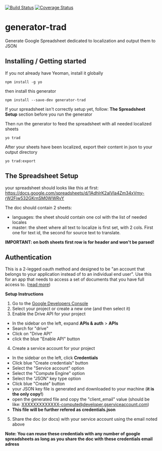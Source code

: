 [![Build Status](https://travis-ci.org/Kemicalish/generator-trad.svg?branch=master)](https://travis-ci.org/Kemicalish/generator-trad)
[![Coverage Status](https://coveralls.io/repos/github/Kemicalish/generator-trad/badge.svg?branch=master)](https://coveralls.io/github/Kemicalish/generator-trad?branch=master)

# generator-trad
Generate Google Spreadsheet dedicated to localization and output them to JSON

## Installing / Getting started

If you not already have Yeoman, install it globally
```shell
npm install -g yo
```

then install this generator
```shell
npm install --save-dev generator-trad 
```

If your spreadsheet isn't correctly setup yet, follow: **The Spreadsheet Setup** section before you run the generator

Then run the generator to feed the spreadsheet with all needed localized sheets
```shell
yo trad
```

After your sheets have been localized, export their content in json to your output directory
```shell
yo trad:export
```

## The Spreadsheet Setup
your spreadsheet should looks like this at first:
https://docs.google.com/spreadsheets/d/1AdhlrK2aIVla4Zm34xVmy-rW2Fiw532GKrnSM0WWRvY

The doc should contain 2 sheets:
 - languages: the sheet should contain one col with the list of needed locales 
 - master: the sheet where all text to localize is first set, with 2 cols. First one for text id, the second for source text to translate.

**IMPORTANT: on both sheets first row is for header and won't be parsed!**
 

## Authentication

This is a 2-legged oauth method and designed to be "an account that belongs to your application instead of to an individual end user".
Use this for an app that needs to access a set of documents that you have full access to.
([read more](https://developers.google.com/identity/protocols/OAuth2ServiceAccount))

__Setup Instructions__

1. Go to the [Google Developers Console](https://console.developers.google.com/project)
2. Select your project or create a new one (and then select it)
3. Enable the Drive API for your project
  - In the sidebar on the left, expand __APIs & auth__ > __APIs__
  - Search for "drive"
  - Click on "Drive API"
  - click the blue "Enable API" button
4. Create a service account for your project
  - In the sidebar on the left, click  __Credentials__
  - Click blue "Create credentials" button
  - Select the "Service account" option
  - Select the "Compute Engine" option
  - Select the "JSON" key type option
  - Click blue "Create" button
  - your JSON key file is generated and downloaded to your machine (__it is the only copy!__)
  - open the generated file and copy the "client_email" value (should be like: XXXXXXXXXXXXX-compute@developer.gserviceaccount.com)
  - **This file will be further refered as credentials.json**
5. Share the doc (or docs) with your service account using the email noted above

**Note: You can reuse these credentials with any number of google spreadsheets as long as you share the doc with these credentials email adress**


